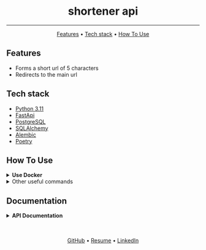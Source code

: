 <h1 align="center">
  shortener api
</h1>

<hr>

<p align="center">
  <a href="#features">Features</a> •
  <a href="#tech-stack">Tech stack</a> •
  <a href="#how-to-use">How To Use</a>
</p>


## Features
- Forms a short url of 5 characters
- Redirects to the main url


## Tech stack
- [Python 3.11](https://www.python.org/downloads/)
- [FastApi](https://fastapi.tiangolo.com/)
- [PostgreSQL](https://www.postgresql.org/)
- [SQLAlchemy](https://www.sqlalchemy.org/)
- [Alembic](https://pypi.org/project/alembic/)
- [Poetry](https://python-poetry.org/docs/)


## How To Use
<details>

<summary><strong>Use Docker</strong></summary>

1. Firstly clone repo
   ```bash
   git clone git@github.com:mrKazzila/shortener.git
   ```

2. Setup poetry
   ```bash
   make poetry_setup
   ```

3. Copy env example settings to env and fill them in
   ```bash
   cp env/.env.example env/.env
   ```

4. Run docker compose with make
   ```bash
   make docker_run
   ```

5. Stop docker compose with make
   ```bash
   make docker_stop
   ```

</details>

<details>
<summary>Other useful commands</summary>

1. Run pytest and generate coverage html report
   ```bash
   make test_coverage
   ```

2. Run linters & formatters
   ```bash
   make lint
   ```

</details>

## Documentation
<details>
<summary><strong>API Documentation</strong></summary>

**`POST` | Create short url: [`http://localhost:8000/`](http://localhost:8000/)**

Example:
   - Request

       ```
        {
          "target_url": "https://example.com/"
        }
       ```

   - Response

      ```
        {
          "id": 0,
          "url": "http://localhost:8000/L0pFi",
          "target_url": "https://example.com/"
        }
      ```

**`GET` | Redirect to target url: [`http://localhost:8000/<url_key>`](http://localhost:8000/<url_key>)**

Example:
   - Request

     ```
        {
            "url_key": "1236"
        }
     ```

</details>


<br>
<br>
<p align="center">
  <a href="https://github.com/mrKazzila">GitHub</a> •
  <a href="https://mrkazzila.github.io/resume/">Resume</a> •
  <a href="https://www.linkedin.com/in/i-kazakov/">LinkedIn</a>
</p>
